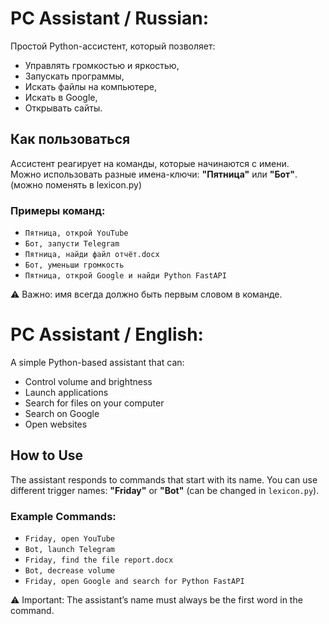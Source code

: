 # PC Assistant / Russian:

Простой Python-ассистент, который позволяет:
- Управлять громкостью и яркостью,
- Запускать программы,
- Искать файлы на компьютере,
- Искать в Google,
- Открывать сайты.

## Как пользоваться
Ассистент реагирует на команды, которые начинаются с имени.  
Можно использовать разные имена-ключи: **"Пятница"** или **"Бот"**. (можно поменять в lexicon.py)

### Примеры команд:
- `Пятница, открой YouTube`  
- `Бот, запусти Telegram`  
- `Пятница, найди файл отчёт.docx`  
- `Бот, уменьши громкость`  
- `Пятница, открой Google и найди Python FastAPI`  

⚠️ Важно: имя всегда должно быть первым словом в команде.  

# PC Assistant / English: 

A simple Python-based assistant that can:

- Control volume and brightness
- Launch applications
- Search for files on your computer
- Search on Google
- Open websites

## How to Use

The assistant responds to commands that start with its name.
You can use different trigger names: **"Friday"** or **"Bot"** (can be changed in `lexicon.py`).

### Example Commands:

- `Friday, open YouTube`
- `Bot, launch Telegram`
- `Friday, find the file report.docx`
- `Bot, decrease volume`
- `Friday, open Google and search for Python FastAPI`

⚠️ Important: The assistant’s name must always be the first word in the command.
